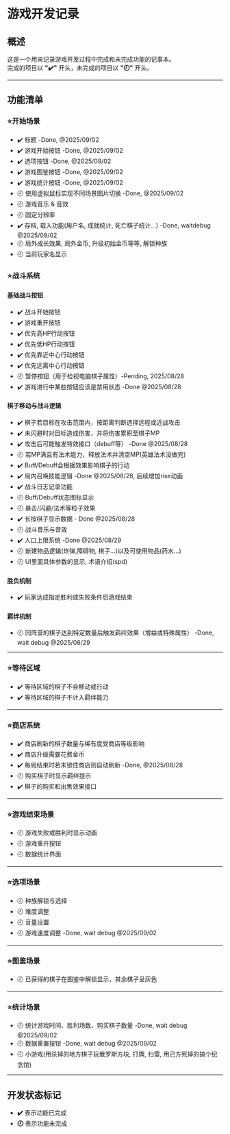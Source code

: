 # 游戏开发记录

## 概述
这是一个用来记录游戏开发过程中完成和未完成功能的记事本。  
完成的项目以 **"✔️"** 开头，未完成的项目以 **"🕗"** 开头。

---

## 功能清单

### ⭐开始场景
- ✔️ 标题 -Done, @2025/09/02
- ✔️ 游戏开始按钮 -Done, @2025/09/02
- ✔️ 选项按钮 -Done, @2025/09/02
- ✔️ 游戏图鉴按钮 -Done, @2025/09/02
- ✔️ 游戏统计按钮 -Done, @2025/09/02
- 🕗 使用虚拟鼠标实现不同场景图片切换 -Done, @2025/09/02
- 🕗 游戏音乐 & 音效
- 🕗 固定分辨率
- ✔️ 存档, 载入功能(用户名, 成就统计, 死亡棋子统计...) -Done, waitdebug @2025/09/02
- 🕗 局外成长效果, 局外金币, 升级初始金币等等, 解锁种族
- 🕗 当前玩家名显示

### ⭐战斗系统
#### 基础战斗按钮
- ✔️ 战斗开始按钮
- ✔️ 游戏重开按钮
- ✔️ 优先高HP行动按钮
- ✔️ 优先低HP行动按钮
- ✔️ 优先靠近中心行动按钮
- ✔️ 优先远离中心行动按钮
- 🕗 暂停按钮（用于检视电脑棋子属性）-Pending, 2025/08/28
- ✔️ 游戏进行中某些按钮应该是禁用状态  -Done @2025/08/28

#### 棋子移动与战斗逻辑
- ✔️ 棋子若目标在攻击范围内，按距离判断选择远程或近战攻击
- ✔️ 未闪避时对目标造成伤害，并将伤害累积至棋子MP
- ✔️ 攻击后可能触发特效接口（debuff等） -Done @2025/08/28
- 🕗 若MP满且有法术能力，释放法术并清空MP(英雄法术没做完)
- ✔️ Buff/Debuff会根据效果影响棋子的行动
- ✔️ 局内召唤技能逻辑 -Done @2025/08/28, 后续增加rise动画
- ✔️ 战斗日志记录功能
- 🕗 Buff/Debuff状态图标显示
- 🕗 暴击/闪避/法术等粒子效果
- ✔️ 长按棋子显示数据 - Done @2025/08/28
- 🕗 战斗音乐与音效
- ✔️ 人口上限系统 -Done @2025/08/29
- 🕗 新建物品逻辑(炸弹,障碍物, 棋子...)以及可使用物品(药水...)
- 🕗 UI里面具体参数的显示, 术语介绍(spd)

#### 胜负机制
- ✔️ 玩家达成指定胜利或失败条件后游戏结束

#### 羁绊机制
- 🕗 同阵营的棋子达到特定数量后触发羁绊效果（增益或特殊属性） -Done, wait debug @2025/08/29

---

### ⭐等待区域
- ✔️ 等待区域的棋子不会移动或行动
- ✔️ 等待区域的棋子不计入羁绊能力

---

### ⭐商店系统
- ✔️ 商店刷新的棋子数量与稀有度受商店等级影响
- ✔️ 商店升级需要花费金币
- ✔️ 每局结束时若未锁住商店则自动刷新 -Done, @2025/08/28
- 🕗 购买棋子时显示羁绊提示
- ✔️ 棋子的购买和出售效果接口

---

### ⭐游戏结束场景
- 🕗 游戏失败或胜利时显示动画
- 🕗 游戏重开按钮
- 🕗 数据统计界面

---

### ⭐选项场景
- 🕗 种族解锁与选择
- 🕗 难度调整
- 🕗 音量设置
- 🕗 游戏速度调整 -Done, wait debug @2025/09/02

---

### ⭐图鉴场景
- 🕗 已获得的棋子在图鉴中解锁显示，其余棋子呈灰色

---

### ⭐统计场景
- 🕗 统计游戏时间、胜利场数、购买棋子数量 -Done, wait debug @2025/09/02
- 🕗 数据重置按钮 -Done, wait debug @2025/09/02
- 🕗 小游戏(用杀掉的地方棋子玩俄罗斯方块, 打牌, 扫雷, 用己方死掉的搞个纪念馆)


---

## 开发状态标记
- **✔️** 表示功能已完成
- **🕗** 表示功能未完成
